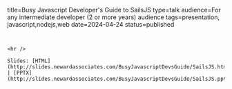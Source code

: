 title=Busy Javascript Developer's Guide to SailsJS
type=talk
audience=For any intermediate developer (2 or more years) audience
tags=presentation, javascript,nodejs,web
date=2024-04-24
status=published
~~~~~~

    
<hr />

Slides: [HTML](http://slides.newardassociates.com/BusyJavascriptDevsGuide/SailsJS.html) | [PPTX](http://slides.newardassociates.com/BusyJavascriptDevsGuide/SailsJS.pptx)
